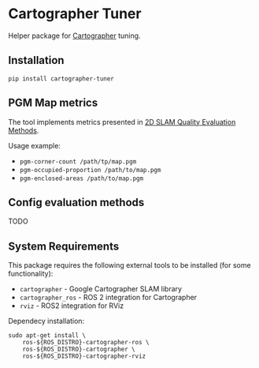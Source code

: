 # Cartographer Tuner

Helper package for [Cartographer](https://github.com/ros2/cartographer_ros) tuning.

## Installation
```
pip install cartographer-tuner
```

## PGM Map metrics

The tool implements metrics presented in [2D SLAM Quality Evaluation Methods](https://arxiv.org/abs/1708.02354).

Usage example:

- `pgm-corner-count /path/tp/map.pgm`
- `pgm-occupied-proportion /path/to/map.pgm`
- `pgm-enclosed-areas /path/to/map.pgm`

## Config evaluation methods

TODO

## System Requirements

This package requires the following external tools to be installed (for some functionality):

- `cartographer` - Google Cartographer SLAM library
- `cartographer_ros` - ROS 2 integration for Cartographer
- `rviz` - ROS2 integration for RViz

Dependecy installation:
```
sudo apt-get install \
    ros-${ROS_DISTRO}-cartographer-ros \
    ros-${ROS_DISTRO}-cartographer \
    ros-${ROS_DISTRO}-cartographer-rviz
```